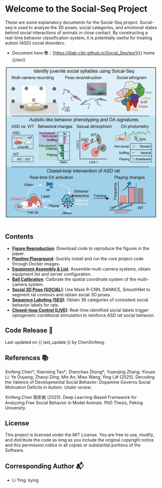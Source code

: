# Welcome to the Social-Seq Project

These are some explanatory documents for the Social-Seq project. Social-seq is used to analyze the 3D poses, social categories, and emotional states behind social interactions of animals in close contact. By constructing a real-time behavior classification system, it is potentially useful for treating autism (ASD) social disorders.


- Document here 📚：[https://lilab-cibr.github.io/Social_Seq/en/]({{ home }}/en/)

<div align="center">
  <img src="../assets/images/figure_abstract.jpg" width="500" alt="Abstract Diagram">
</div>
<br>

## Contents
* [**Figure Reproduction**](./figure_reproduction): Download code to reproduce the figures in the paper.
* [**Pipeline Playground**](./安装示例流程代码/pipeline_playground_installation/): Quickly install and run the core project code through Docker images.
* [**Equipment Assembly & List**](./设备组装和清单/shopping_list): Assemble multi-camera systems, obtain equipment list and server configuration.
* [**Ball Calibration**](./小球矫正/application): Calibrate the spatial coordinate system of the multi-camera system.
* [**Social 3D Pose (SOCIAL)**](./社交三维姿态重构/application): Use Mask R-CNN, DANNCE, SmoothNet to segment rat contours and obtain social 3D poses.
* [**Sequence Labeling (SEQ)**](./社交序列标签/application): Obtain 36 categories of consistent social behavior labels for rats.
* [**Closed-loop Control (LIVE)**](./闭环行为控制/application): Real-time identified social labels trigger optogenetic conditional stimulation to reinforce ASD rat social behavior.
 
## Code Release 📅
Last updated on {{ last_update }} by ChenXinfeng.

## References 📚
Xinfeng Chen*; Xianming Tao*; Zhenchao Zhong*; Yuanqing Zhang; Yixuan Li; Ye Ouyang; Zhaoyi Ding; Min An; Miao Wang; Ying Li# (2025). Decoding the Valence of Developmental Social Behavior: Dopamine Governs Social Motivation Deficits in Autism. *Under review*.

Xinfeng Chen 陈昕枫 (2025). Deep Learning-Based Framework for Analyzing Free Social Behavior in Model Animals. PhD Thesis, Peking University.

## License
This project is licensed under the MIT License. You are free to use, modify, and distribute the code as long as you include the original copyright notice and this permission notice in all copies or substantial portions of the Software.

## Corresponding Author 📬
- Li Ying: liying